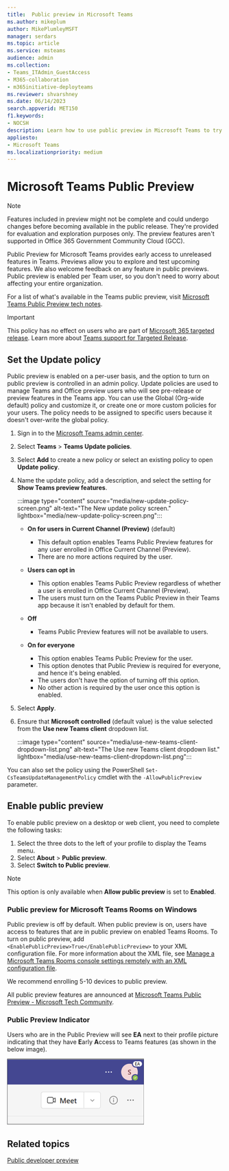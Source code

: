 ```yaml
---
title:  Public preview in Microsoft Teams
ms.author: mikeplum
author: MikePlumleyMSFT
manager: serdars
ms.topic: article
ms.service: msteams
audience: admin
ms.collection: 
- Teams_ITAdmin_GuestAccess
- M365-collaboration
- m365initiative-deployteams
ms.reviewer: shvarshney
ms.date: 06/14/2023
search.appverid: MET150
f1.keywords:
- NOCSH
description: Learn how to use public preview in Microsoft Teams to try out new features and provide feedback.
appliesto: 
- Microsoft Teams
ms.localizationpriority: medium
---
```


# Microsoft Teams Public Preview

> [!NOTE] 
> Features included in preview might not be complete and could undergo changes before becoming available in the public release. They're provided for evaluation and exploration purposes only. The preview features aren't supported in Office 365 Government Community Cloud (GCC).

Public Preview for Microsoft Teams provides early access to unreleased features in Teams. Previews allow you to explore and test upcoming features. We also welcome feedback on any feature in public previews. Public preview is enabled per Team user, so you don't need to worry about affecting your entire organization.

For a list of what's available in the Teams public preview, visit [Microsoft Teams Public Preview tech notes](https://techcommunity.microsoft.com/t5/microsoft-teams-public-preview/bd-p/MicrosoftTeamsPublicPreview).

> [!IMPORTANT] 
> This policy has no effect on users who are part of [Microsoft 365 targeted release](/microsoft-365/admin/manage/release-options-in-office-365). Learn more about [Teams support for Targeted Release](https://techcommunity.microsoft.com/t5/microsoft-teams-blog/introducing-microsoft-teams-support-for-microsoft-365-targeted/ba-p/3804259).

## Set the Update policy

Public preview is enabled on a per-user basis, and the option to turn on public preview is controlled in an admin policy. Update policies are used to manage Teams and Office preview users who will see pre-release or preview features in the Teams app. You can use the Global (Org-wide default) policy and customize it, or create one or more custom policies for your users. The policy needs to be assigned to specific users because it doesn't over-write the global policy.

1. Sign in to the [Microsoft Teams admin center](https://admin.teams.microsoft.com/).

2. Select **Teams** > **Teams Update policies**.

1. Select **Add** to create a new policy or select an existing policy to open **Update policy**.

2. Name the update policy, add a description, and select the setting for **Show Teams preview features**.

   :::image type="content" source="media/new-update-policy-screen.png" alt-text="The New update policy screen." lightbox="media/new-update-policy-screen.png":::

   -   **On for users in Current Channel (Preview)** (default)
       - This default option enables Teams Public Preview features for any user enrolled in Office Current Channel (Preview).
       - There are no more actions required by the user.

   -   **Users can opt in**
       - This option enables Teams Public Preview regardless of whether a user is enrolled in Office Current Channel (Preview).
       - The users must turn on the Teams Public Preview in their Teams app because it isn't enabled by default for them.

   - **Off**
     - Teams Public Preview features will not be available to users.

   -  **On for everyone**
       - This option enables Teams Public Preview for the user.
       - This option denotes that Public Preview is required for everyone, and hence it's being enabled.
       - The users don't have the option of turning off this option.
       - No other action is required by the user once this option is enabled.
        
5. Select **Apply**.
1. Ensure that **Microsoft controlled** (default value) is the value selected from the **Use new Teams client** dropdown list.

   :::image type="content" source="media/use-new-teams-client-dropdown-list.png" alt-text="The Use new Teams client dropdown list." lightbox="media/use-new-teams-client-dropdown-list.png":::

You can also set the policy using the PowerShell `Set-CsTeamsUpdateManagementPolicy` cmdlet with the `-AllowPublicPreview` parameter.

## Enable public preview

To enable public preview on a desktop or web client, you need to complete the following tasks:

1. Select the three dots to the left of your profile to display the Teams menu.
2. Select **About** > **Public preview**.
3. Select **Switch to Public preview**.

> [!NOTE]  
> This option is only available when **Allow public preview** is set to **Enabled**.

### Public preview for Microsoft Teams Rooms on Windows

Public preview is off by default. When public preview is on, users have access to features that are in public preview on enabled Teams Rooms. To turn on public preview, add ```<EnablePublicPreview>True</EnablePublicPreview>``` to your XML configuration file. For more information about the XML file, see [Manage a Microsoft Teams Rooms console settings remotely with an XML configuration file](/microsoftteams/rooms/xml-config-file).

We recommend enrolling 5-10 devices to public preview. 

All public preview features are announced at [Microsoft Teams Public Preview - Microsoft Tech Community](https://techcommunity.microsoft.com/t5/microsoft-teams-public-preview/bd-p/MicrosoftTeamsPublicPreview).

### Public Preview Indicator

Users who are in the Public Preview  will see **EA** next to their profile picture indicating that they have **E**arly **A**ccess to Teams features (as shown in the below image). 

![Screenshot of the early-access icon.](media/early-access-screenshot.png)

## Related topics

[Public developer preview](/microsoftteams/platform/resources/dev-preview/developer-preview-intro)

